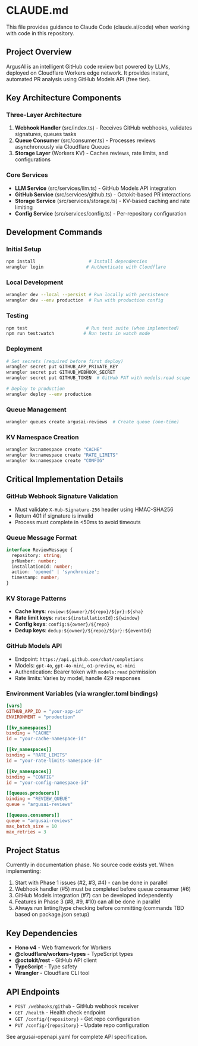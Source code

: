 # CLAUDE.md

This file provides guidance to Claude Code (claude.ai/code) when working with code in this repository.

## Project Overview

ArgusAI is an intelligent GitHub code review bot powered by LLMs, deployed on Cloudflare Workers edge network. It provides instant, automated PR analysis using GitHub Models API (free tier).

## Key Architecture Components

### Three-Layer Architecture
1. **Webhook Handler** (src/index.ts) - Receives GitHub webhooks, validates signatures, queues tasks
2. **Queue Consumer** (src/consumer.ts) - Processes reviews asynchronously via Cloudflare Queues
3. **Storage Layer** (Workers KV) - Caches reviews, rate limits, and configurations

### Core Services
- **LLM Service** (src/services/llm.ts) - GitHub Models API integration
- **GitHub Service** (src/services/github.ts) - Octokit-based PR interactions
- **Storage Service** (src/services/storage.ts) - KV-based caching and rate limiting
- **Config Service** (src/services/config.ts) - Per-repository configuration

## Development Commands

### Initial Setup
```bash
npm install                    # Install dependencies
wrangler login                # Authenticate with Cloudflare
```

### Local Development
```bash
wrangler dev --local --persist # Run locally with persistence
wrangler dev --env production  # Run with production config
```

### Testing
```bash
npm test                      # Run test suite (when implemented)
npm run test:watch           # Run tests in watch mode
```

### Deployment
```bash
# Set secrets (required before first deploy)
wrangler secret put GITHUB_APP_PRIVATE_KEY
wrangler secret put GITHUB_WEBHOOK_SECRET
wrangler secret put GITHUB_TOKEN  # GitHub PAT with models:read scope

# Deploy to production
wrangler deploy --env production
```

### Queue Management
```bash
wrangler queues create argusai-reviews  # Create queue (one-time)
```

### KV Namespace Creation
```bash
wrangler kv:namespace create "CACHE"
wrangler kv:namespace create "RATE_LIMITS"
wrangler kv:namespace create "CONFIG"
```

## Critical Implementation Details

### GitHub Webhook Signature Validation
- Must validate `X-Hub-Signature-256` header using HMAC-SHA256
- Return 401 if signature is invalid
- Process must complete in <50ms to avoid timeouts

### Queue Message Format
```typescript
interface ReviewMessage {
  repository: string;
  prNumber: number;
  installationId: number;
  action: 'opened' | 'synchronize';
  timestamp: number;
}
```

### KV Storage Patterns
- **Cache keys**: `review:${owner}/${repo}/${pr}:${sha}`
- **Rate limit keys**: `rate:${installationId}:${window}`
- **Config keys**: `config:${owner}/${repo}`
- **Dedup keys**: `dedup:${owner}/${repo}/${pr}:${eventId}`

### GitHub Models API
- Endpoint: `https://api.github.com/chat/completions`
- Models: `gpt-4o`, `gpt-4o-mini`, `o1-preview`, `o1-mini`
- Authentication: Bearer token with `models:read` permission
- Rate limits: Varies by model, handle 429 responses

### Environment Variables (via wrangler.toml bindings)
```toml
[vars]
GITHUB_APP_ID = "your-app-id"
ENVIRONMENT = "production"

[[kv_namespaces]]
binding = "CACHE"
id = "your-cache-namespace-id"

[[kv_namespaces]]
binding = "RATE_LIMITS"
id = "your-rate-limits-namespace-id"

[[kv_namespaces]]
binding = "CONFIG"
id = "your-config-namespace-id"

[[queues.producers]]
binding = "REVIEW_QUEUE"
queue = "argusai-reviews"

[[queues.consumers]]
queue = "argusai-reviews"
max_batch_size = 10
max_retries = 3
```

## Project Status

Currently in documentation phase. No source code exists yet. When implementing:

1. Start with Phase 1 issues (#2, #3, #4) - can be done in parallel
2. Webhook handler (#5) must be completed before queue consumer (#6)
3. GitHub Models integration (#7) can be developed independently
4. Features in Phase 3 (#8, #9, #10) can all be done in parallel
5. Always run linting/type checking before committing (commands TBD based on package.json setup)

## Key Dependencies

- **Hono v4** - Web framework for Workers
- **@cloudflare/workers-types** - TypeScript types
- **@octokit/rest** - GitHub API client
- **TypeScript** - Type safety
- **Wrangler** - Cloudflare CLI tool

## API Endpoints

- `POST /webhooks/github` - GitHub webhook receiver
- `GET /health` - Health check endpoint
- `GET /config/{repository}` - Get repo configuration
- `PUT /config/{repository}` - Update repo configuration

See argusai-openapi.yaml for complete API specification.